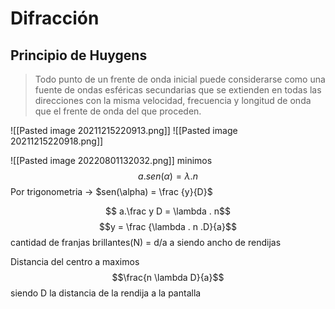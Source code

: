 # Difracción
## Principio de Huygens
> Todo punto de un frente de onda inicial puede considerarse como una fuente de ondas esféricas secundarias que se extienden en todas las direcciones con la misma velocidad, frecuencia y longitud de onda que el frente de onda del que proceden.


![[Pasted image 20211215220913.png]]
![[Pasted image 20211215220918.png]]

![[Pasted image 20220801132032.png]]
minimos
$$ a.sen(\alpha) = \lambda . n$$
Por trigonometria -> $sen(\alpha) = \frac {y}{D}$ 

$$ a.\frac y D = \lambda . n$$
 $$y = \frac {\lambda . n .D}{a}$$
cantidad de franjas brillantes(N) = d/a 
a siendo ancho de rendijas 

Distancia del centro a maximos 
$$\frac{n \lambda D}{a}$$ siendo D la distancia de la rendija a la pantalla 